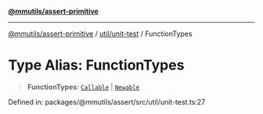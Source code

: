 [**@mmutils/assert-primitive**](../../../README.md)

***

[@mmutils/assert-primitive](../../../modules.md) / [util/unit-test](../README.md) / FunctionTypes

# Type Alias: FunctionTypes

> **FunctionTypes**: [`Callable`](../../types/type-aliases/Callable.md) \| [`Newable`](../../types/type-aliases/Newable.md)

Defined in: packages/@mmutils/assert/src/util/unit-test.ts:27
